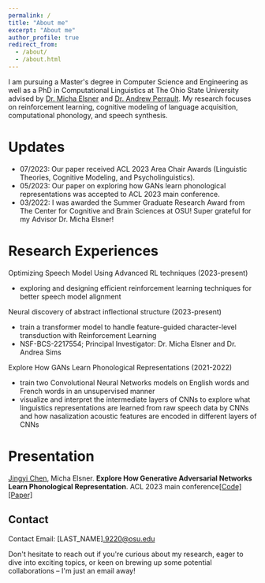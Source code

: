 ```yaml
---
permalink: /
title: "About me"
excerpt: "About me"
author_profile: true
redirect_from: 
  - /about/
  - /about.html
---
```


I am pursuing a Master's degree in Computer Science and Engineering as well as a PhD in Computational Linguistics at The Ohio State University advised by [Dr. Micha Elsner](https://u.osu.edu/elsner.14/) and [Dr. Andrew Perrault](https://aperrault.github.io). My research focuses on reinforcement learning, cognitive modeling of language acquisition, computational phonology, and speech synthesis.

Updates
======
* 07/2023: Our paper received ACL 2023 Area Chair Awards (Linguistic Theories, Cognitive Modeling, and Psycholinguistics).
* 05/2023: Our paper on exploring how GANs learn phonological representations was accepted to ACL 2023 main conference.
* 03/2022: I was awarded the Summer Graduate Research Award from The Center for Cognitive and Brain Sciences at OSU! Super grateful for my Advisor Dr. Micha Elsner! 

Research Experiences
======
Optimizing Speech Model Using Advanced RL techniques (2023-present)
* exploring and designing efficient reinforcement learning techniques for better speech model alignment

Neural discovery of abstract inflectional structure	(2023-present)
* train a transformer model to handle feature-guided character-level transduction with Reinforcement Learning
* NSF-BCS-2217554; Principal Investigator: Dr. Micha Elsner and Dr. Andrea Sims

Explore How GANs Learn Phonological Representations (2021-2022)
* train two Convolutional Neural Networks models on English words and French words in an unsupervised manner
* visualize and interpret the intermediate layers of CNNs to explore what linguistics representations are learned from raw speech data by CNNs and how nasalization acoustic features are encoded in different layers of CNNs

Presentation
======
<u>Jingyi Chen</u>, Micha Elsner. **Explore How Generative Adversarial Networks Learn Phonological Representation**. ACL 2023 main conference[[Code]](https://github.com/DeliJingyiC/wavegan_phonology.git) [[Paper]](https://aclanthology.org/2023.acl-long.175.pdf)

Contact
------
Contact
Email: [LAST_NAME].9220@osu.edu

Don't hesitate to reach out if you're curious about my research, eager to dive into exciting topics, or keen on brewing up some potential collaborations – I'm just an email away!


